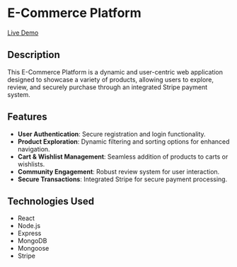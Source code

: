 # E-Commerce Platform

[Live Demo](https://ecommerce-seven-opal-44.vercel.app/)

## Description

This E-Commerce Platform is a dynamic and user-centric web application designed to showcase a variety of products, allowing users to explore, review, and securely purchase through an integrated Stripe payment system.

## Features

- **User Authentication**: Secure registration and login functionality.
- **Product Exploration**: Dynamic filtering and sorting options for enhanced navigation.
- **Cart & Wishlist Management**: Seamless addition of products to carts or wishlists.
- **Community Engagement**: Robust review system for user interaction.
- **Secure Transactions**: Integrated Stripe for secure payment processing.

## Technologies Used

- React
- Node.js
- Express
- MongoDB
- Mongoose
- Stripe
